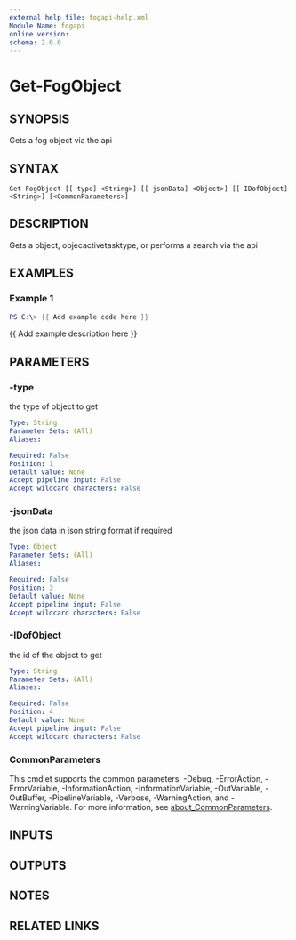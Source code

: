 ```yaml
---
external help file: fogapi-help.xml
Module Name: fogapi
online version:
schema: 2.0.0
---
```


# Get-FogObject

## SYNOPSIS
Gets a fog object via the api

## SYNTAX

```
Get-FogObject [[-type] <String>] [[-jsonData] <Object>] [[-IDofObject] <String>] [<CommonParameters>]
```

## DESCRIPTION
Gets a object, objecactivetasktype, or performs a search via the api

## EXAMPLES

### Example 1
```powershell
PS C:\> {{ Add example code here }}
```

{{ Add example description here }}

## PARAMETERS

### -type
the type of object to get

```yaml
Type: String
Parameter Sets: (All)
Aliases:

Required: False
Position: 1
Default value: None
Accept pipeline input: False
Accept wildcard characters: False
```

### -jsonData
the json data in json string format if required

```yaml
Type: Object
Parameter Sets: (All)
Aliases:

Required: False
Position: 3
Default value: None
Accept pipeline input: False
Accept wildcard characters: False
```

### -IDofObject
the id of the object to get

```yaml
Type: String
Parameter Sets: (All)
Aliases:

Required: False
Position: 4
Default value: None
Accept pipeline input: False
Accept wildcard characters: False
```

### CommonParameters
This cmdlet supports the common parameters: -Debug, -ErrorAction, -ErrorVariable, -InformationAction, -InformationVariable, -OutVariable, -OutBuffer, -PipelineVariable, -Verbose, -WarningAction, and -WarningVariable. For more information, see [about_CommonParameters](http://go.microsoft.com/fwlink/?LinkID=113216).

## INPUTS

## OUTPUTS

## NOTES

## RELATED LINKS
